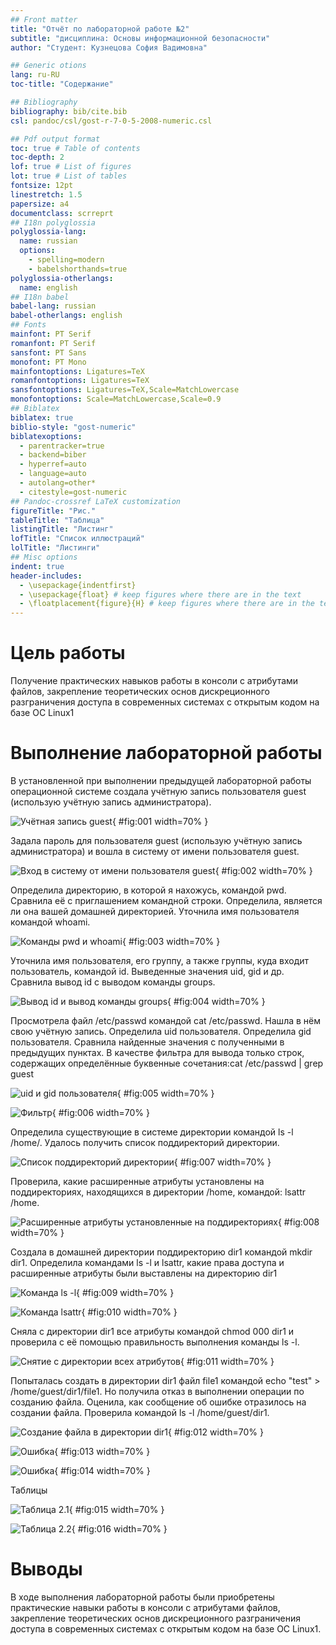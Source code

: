 ```yaml
---
## Front matter
title: "Отчёт по лабораторной работе №2"
subtitle: "дисциплина: Основы информационной безопасности"
author: "Студент: Кузнецова София Вадимовна"

## Generic otions
lang: ru-RU
toc-title: "Содержание"

## Bibliography
bibliography: bib/cite.bib
csl: pandoc/csl/gost-r-7-0-5-2008-numeric.csl

## Pdf output format
toc: true # Table of contents
toc-depth: 2
lof: true # List of figures
lot: true # List of tables
fontsize: 12pt
linestretch: 1.5
papersize: a4
documentclass: scrreprt
## I18n polyglossia
polyglossia-lang:
  name: russian
  options:
	- spelling=modern
	- babelshorthands=true
polyglossia-otherlangs:
  name: english
## I18n babel
babel-lang: russian
babel-otherlangs: english
## Fonts
mainfont: PT Serif
romanfont: PT Serif
sansfont: PT Sans
monofont: PT Mono
mainfontoptions: Ligatures=TeX
romanfontoptions: Ligatures=TeX
sansfontoptions: Ligatures=TeX,Scale=MatchLowercase
monofontoptions: Scale=MatchLowercase,Scale=0.9
## Biblatex
biblatex: true
biblio-style: "gost-numeric"
biblatexoptions:
  - parentracker=true
  - backend=biber
  - hyperref=auto
  - language=auto
  - autolang=other*
  - citestyle=gost-numeric
## Pandoc-crossref LaTeX customization
figureTitle: "Рис."
tableTitle: "Таблица"
listingTitle: "Листинг"
lofTitle: "Список иллюстраций"
lolTitle: "Листинги"
## Misc options
indent: true
header-includes:
  - \usepackage{indentfirst}
  - \usepackage{float} # keep figures where there are in the text
  - \floatplacement{figure}{H} # keep figures where there are in the text
---
```


# Цель работы

Получение практических навыков работы в консоли с атрибутами файлов, закрепление теоретических основ дискреционного разграничения доступа в современных системах с открытым кодом на базе ОС Linux1

# Выполнение лабораторной работы

В установленной при выполнении предыдущей лабораторной работы операционной системе создала учётную запись пользователя guest (использую учётную запись администратора).

![Учётная запись guest](image/1.jpg){ #fig:001 width=70% }

Задала пароль для пользователя guest (использую учётную запись администратора) и вошла в систему от имени пользователя guest.

![Вход в систему от имени пользователя guest](image/2.jpg){ #fig:002 width=70% }

Определила директорию, в которой я нахожусь, командой pwd. Сравнила её с приглашением командной строки. Определила, является ли она вашей домашней директорией. Уточнила имя пользователя командой whoami.
    	   	
![Команды pwd и whoami](image/3.jpg){ #fig:003 width=70% }

Уточнила имя пользователя, его группу, а также группы, куда входит пользователь, командой id. Выведенные значения uid, gid и др. Сравнила вывод id с выводом команды groups.
	
![Вывод id и вывод команды groups](image/4.jpg){ #fig:004 width=70% }

Просмотрела файл /etc/passwd командой cat /etc/passwd. Нашла в нём свою учётную запись. Определила uid пользователя. Определила gid пользователя. Сравнила найденные значения с полученными в предыдущих пунктах.
В качестве фильтра для вывода только строк, содержащих определённые буквенные сочетания:cat /etc/passwd | grep guest

![uid и gid пользователя](image/5.jpg){ #fig:005 width=70% }

![Фильтр](image/6.jpg){ #fig:006 width=70% }

Определила существующие в системе директории командой ls -l /home/. Удалось получить список поддиректорий директории. 

![Список поддиректорий директории](image/7.jpg){ #fig:007 width=70% }

Проверила, какие расширенные атрибуты установлены на поддиректориях, находящихся в директории /home, командой: lsattr /home.

![Расширенные атрибуты установленные на поддиректориях](image/8.jpg){ #fig:008 width=70% }

Создала в домашней директории поддиректорию dir1 командой mkdir dir1. Определила командами ls -l и lsattr, какие права доступа и расширенные атрибуты были выставлены на директорию dir1

![Команда ls -l](image/9.jpg){ #fig:009 width=70% }

![Команда lsattr](image/10.jpg){ #fig:010 width=70% }

Сняла с директории dir1 все атрибуты командой chmod 000 dir1 и проверила с её помощью правильность выполнения команды ls -l.

![Снятие с директории всех атрибутов](image/11.jpg){ #fig:011 width=70% }

Попыталась создать в директории dir1 файл file1 командой echo "test" > /home/guest/dir1/file1. Но получила отказ в выполнении операции по созданию файла. Оценила, как сообщение об ошибке отразилось на создании файла. Проверила командой ls -l /home/guest/dir1.

![Создание файла в директории dir1](image/12.jpg){ #fig:012 width=70% }

![Ошибка](image/13.jpg){ #fig:013 width=70% }

![Ошибка](image/14.jpg){ #fig:014 width=70% }

Таблицы

![Таблица 2.1](image/15.jpg){ #fig:015 width=70% }

![Таблица 2.2](image/16.jpg){ #fig:016 width=70% }

# Выводы

В ходе выполнения лабораторной работы были приобретены практические навыки работы в консоли с атрибутами файлов, закрепление теоретических основ дискреционного разграничения доступа в современных системах с открытым кодом на базе ОС Linux1.
